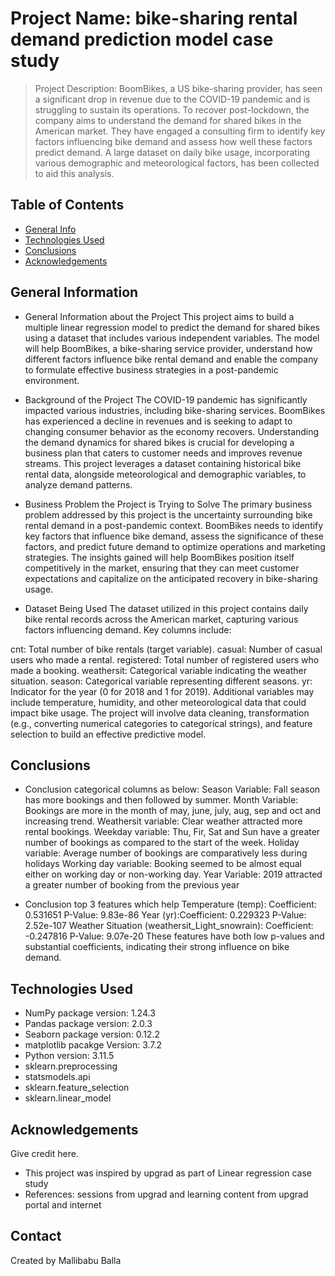 # Project Name: bike-sharing rental demand prediction model case study
> Project Description:
BoomBikes, a US bike-sharing provider, has seen a significant drop in revenue due to the COVID-19 pandemic and is struggling to sustain its operations. To recover post-lockdown, the company aims to understand the demand for shared bikes in the American market. They have engaged a consulting firm to identify key factors influencing bike demand and assess how well these factors predict demand. A large dataset on daily bike usage, incorporating various demographic and meteorological factors, has been collected to aid this analysis.


## Table of Contents
* [General Info](#general-information)
* [Technologies Used](#technologies-used)
* [Conclusions](#conclusions)
* [Acknowledgements](#acknowledgements)

<!-- You can include any other section that is pertinent to your problem -->

## General Information
- General Information about the Project
This project aims to build a multiple linear regression model to predict the demand for shared bikes using a dataset that includes various independent variables. The model will help BoomBikes, a bike-sharing service provider, understand how different factors influence bike rental demand and enable the company to formulate effective business strategies in a post-pandemic environment.

- Background of the Project
The COVID-19 pandemic has significantly impacted various industries, including bike-sharing services. BoomBikes has experienced a decline in revenues and is seeking to adapt to changing consumer behavior as the economy recovers. Understanding the demand dynamics for shared bikes is crucial for developing a business plan that caters to customer needs and improves revenue streams. This project leverages a dataset containing historical bike rental data, alongside meteorological and demographic variables, to analyze demand patterns.

- Business Problem the Project is Trying to Solve
The primary business problem addressed by this project is the uncertainty surrounding bike rental demand in a post-pandemic context. BoomBikes needs to identify key factors that influence bike demand, assess the significance of these factors, and predict future demand to optimize operations and marketing strategies. The insights gained will help BoomBikes position itself competitively in the market, ensuring that they can meet customer expectations and capitalize on the anticipated recovery in bike-sharing usage.

- Dataset Being Used
The dataset utilized in this project contains daily bike rental records across the American market, capturing various factors influencing demand. Key columns include:

cnt: Total number of bike rentals (target variable).
casual: Number of casual users who made a rental.
registered: Total number of registered users who made a booking.
weathersit: Categorical variable indicating the weather situation.
season: Categorical variable representing different seasons.
yr: Indicator for the year (0 for 2018 and 1 for 2019).
Additional variables may include temperature, humidity, and other meteorological data that could impact bike usage. The project will involve data cleaning, transformation (e.g., converting numerical categories to categorical strings), and feature selection to build an effective predictive model.


<!-- You don't have to answer all the questions - just the ones relevant to your project. -->

## Conclusions
- Conclusion categorical columns as below:
 Season Variable: Fall season has more bookings and then followed by summer.
 Month Variable: Bookings are more in the month of may, june, july, aug, sep and oct and increasing trend.
 Weathersit variable: Clear weather attracted more rental bookings.
 Weekday variable: Thu, Fir, Sat and Sun have a greater number of bookings as compared to the start of the week.
 Holiday variable: Average number of bookings are comparatively less during holidays
 Working day variable: Booking seemed to be almost equal either on working day or non-working day.
 Year Variable: 2019 attracted a greater number of booking from the previous year

- Conclusion top 3 features which help 
Temperature (temp): Coefficient: 0.531651 P-Value: 9.83e-86
Year (yr):Coefficient: 0.229323 P-Value: 2.52e-107
Weather Situation (weathersit_Light_snowrain): Coefficient: -0.247816 P-Value: 9.07e-20
These features have both low p-values and substantial coefficients, indicating their strong influence on bike demand.


## Technologies Used
- NumPy package version: 1.24.3
- Pandas package version: 2.0.3
- Seaborn package version: 0.12.2
- matplotlib pacakge Version: 3.7.2
- Python version: 3.11.5
- sklearn.preprocessing
- statsmodels.api
- sklearn.feature_selection
- sklearn.linear_model

<!-- As the libraries versions keep on changing, it is recommended to mention the version of library used in this project -->

## Acknowledgements
Give credit here.
- This project was inspired by upgrad as part of Linear regression case study
- References: sessions from upgrad and learning content from upgrad portal and internet 

## Contact
Created by Mallibabu Balla
